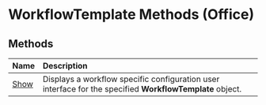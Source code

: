 
# WorkflowTemplate Methods (Office)

## Methods



|**Name**|**Description**|
|:-----|:-----|
|[Show](aa4780b5-f3bd-431f-8cb3-20c6058ebc5a.md)|Displays a workflow specific configuration user interface for the specified  **WorkflowTemplate** object.|
